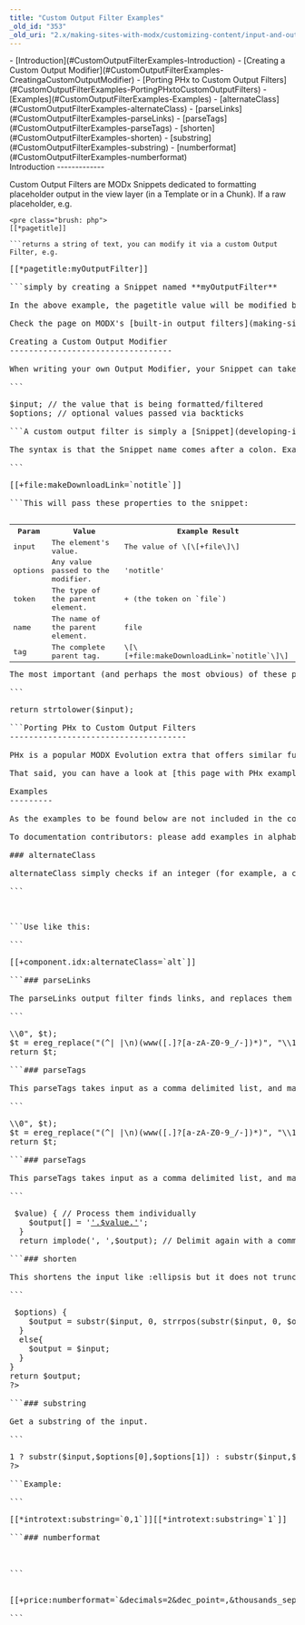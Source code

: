 ```yaml
---
title: "Custom Output Filter Examples"
_old_id: "353"
_old_uri: "2.x/making-sites-with-modx/customizing-content/input-and-output-filters-(output-modifiers)/custom-output-filter-examples"
---
```


<div>- [Introduction](#CustomOutputFilterExamples-Introduction)
- [Creating a Custom Output Modifier](#CustomOutputFilterExamples-CreatingaCustomOutputModifier)
- [Porting PHx to Custom Output Filters](#CustomOutputFilterExamples-PortingPHxtoCustomOutputFilters)
- [Examples](#CustomOutputFilterExamples-Examples)
  - [alternateClass](#CustomOutputFilterExamples-alternateClass)
  - [parseLinks](#CustomOutputFilterExamples-parseLinks)
  - [parseTags](#CustomOutputFilterExamples-parseTags)
  - [shorten](#CustomOutputFilterExamples-shorten)
  - [substring](#CustomOutputFilterExamples-substring)
  - [numberformat](#CustomOutputFilterExamples-numberformat)

</div>Introduction 
-------------

Custom Output Filters are MODx Snippets dedicated to formatting placeholder output in the view layer (in a Template or in a Chunk). If a raw placeholder, e.g.

```
<pre class="brush: php">
[[*pagetitle]]

```returns a string of text, you can modify it via a custom Output Filter, e.g.

```
<pre class="brush: php">
[[*pagetitle:myOutputFilter]]

```simply by creating a Snippet named **myOutputFilter**

In the above example, the pagetitle value will be modified by a Snippet named **myOutputFilter**

Check the page on MODX's [built-in output filters](making-sites-with-modx/customizing-content/input-and-output-filters-(output-modifiers) "Input and Output Filters (Output Modifiers)") before writing your own filter.

Creating a Custom Output Modifier 
----------------------------------

When writing your own Output Modifier, your Snippet can take the following inputs:

```
<pre class="brush: php">
$input; // the value that is being formatted/filtered
$options; // optional values passed via backticks

```A custom output filter is simply a [Snippet](developing-in-modx/basic-development/snippets "Snippets") that is earmarked to modify content. Simply put the [Snippet](developing-in-modx/basic-development/snippets "Snippets") name instead of the modifier.

The syntax is that the Snippet name comes after a colon. Example with a snippet named 'makeDownloadLink':

```
<pre class="brush: php">
[[+file:makeDownloadLink=`notitle`]]

```This will pass these properties to the snippet:

<table><tbody><tr><th>Param </th><th>Value </th><th>Example Result </th></tr><tr><td>input </td><td>The element's value. </td><td>The value of \[\[+file\]\] </td></tr><tr><td>options </td><td>Any value passed to the modifier. </td><td>'notitle' </td></tr><tr><td>token </td><td>The type of the parent element. </td><td>+ (the token on `file`) </td></tr><tr><td>name </td><td>The name of the parent element. </td><td>file </td></tr><tr><td>tag </td><td>The complete parent tag. </td><td>\[\[+file:makeDownloadLink=`notitle`\]\] </td></tr></tbody></table>The most important (and perhaps the most obvious) of these parameters is the **$input** parameter. Your Snippet could do something as simple as this:

```
<pre class="brush: php">
return strtolower($input);

```Porting PHx to Custom Output Filters 
-------------------------------------

PHx is a popular MODX Evolution extra that offers similar functionality as output filters in Revolution, however they are not exactly the same. The most important thing to remember when porting PHx code to a custom output filter in Revolution is probably that the input (the tag's content being processed) is now available in the $input variable, contrary to the $output one which was the case in PHx.

That said, you can have a look at [this page with PHx examples](http://wiki.modxcms.com/index.php/PHx/CustomModifiers) and convert them to Revolution easily when needed. Could you add them to this page when you did that, too? Thanks! :)

Examples 
---------

As the examples to be found below are not included in the core, you will need to add these yourself. Luckily, MODx makes this ridiculously easy. You can simply use snippets as output filters, so the process of adding a custom output filter is merely adding a new snippet! To use the output filter, you reference the snippet name.

To documentation contributors: please add examples in alphabetical order.

### alternateClass 

alternateClass simply checks if an integer (for example, a counting placeholder) passed can be divided by two. If that is possible, it returns the class you specify as the output filter's property.

```
<pre class="brush: php">
<?php
/*
 * Based on phx:alternateClass by Smashingred
 * Updated for Revolution by Mark Hamstra
 */
if ($input % 2) {
  return $options;
} else {
  return ''; // Could set another class here
}
?>

```Use like this:

```
<pre class="brush: php">
[[+component.idx:alternateClass=`alt`]]

```### parseLinks 

The parseLinks output filter finds links, and replaces them with a html <a> attribute.

```
<pre class="brush: php">
<?php
/*
 * Based on phx:parseLinks
 */
$t = $input;
$t = ereg_replace("[a-zA-Z]+://([.]?[a-zA-Z0-9_/-])*", "<a href=\"\\0\">\\0</a>", $t);
$t = ereg_replace("(^| |\n)(www([.]?[a-zA-Z0-9_/-])*)", "\\1<a href=\"http://\\2\">\\2</a>", $t);
return $t;

```### parseTags 

This parseTags takes input as a comma delimited list, and makes all individual tags a link to resource 9 with tag=tagname query parameter appended to the link.

```
<pre class="brush: php">
<?php
/*
 * Based on phx:parseLinks
 */
$t = $input;
$t = ereg_replace("[a-zA-Z]+://([.]?[a-zA-Z0-9_/-])*", "<a href=\"\\0\">\\0</a>", $t);
$t = ereg_replace("(^| |\n)(www([.]?[a-zA-Z0-9_/-])*)", "\\1<a href=\"http://\\2\">\\2</a>", $t);
return $t;

```### parseTags 

This parseTags takes input as a comma delimited list, and makes all individual tags a link to resource 9 with tag=tagname query parameter appended to the link.

```
<pre class="brush: php">
<?php
/*
 * parseTags output filter
 * by Mark Hamstra (http://www.markhamstra.nl)
 * free to use / modify / distribute to your will
 */
if ($input == '') { return ''; } // Output filters are also processed when the input is empty, so check for that.
  $tags = explode(', ',$input); // Based on a delimiter of comma-space.
  foreach ($tags as $key => $value) { // Process them individually
    $output[] = '<a href="'.$modx->makeurl(9, '', array('tag' => $value)).'">'.$value.'</a>';
  }
  return implode(', ',$output); // Delimit again with a comma-space

```### shorten 

This shortens the input like :ellipsis but it does not truncate words. Defaults to the length of max. 50 characters. Based on code by gOmp.

```
<pre class="brush: php">
<?php
$output = '';
$options = !empty($options)?$options:50;
if (!empty($input) && !empty($options)) {
  if (strlen($input) > $options) {
    $output = substr($input, 0, strrpos(substr($input, 0, $options), ' ')).' &hellip;';
  }
  else{
    $output = $input;
  }
}
return $output;
?>

```### substring 

Get a substring of the input.

```
<pre class="brush: php">
<?php
$options=explode(',',$options);
return count($options)>1 ? substr($input,$options[0],$options[1]) : substr($input,$options[0]);
?>

```Example:

```
<pre class="brush: php">
<span>[[*introtext:substring=`0,1`]]</span>[[*introtext:substring=`1`]]

```### numberformat 

<http://php.net/manual/en/function.number-format.php>

```
<pre class="brush: php">
<?php
$number = floatval($input);
$optionsXpld = @explode('&', $options);
$optionsArray = array();
foreach ($optionsXpld as $xpld) {
    $params = @explode('=', $xpld);
    array_walk($params, create_function('&$v', '$v = trim($v);'));
    if (isset($params[1])) {
        $optionsArray[$params[0]] = $params[1];
    } else {
        $optionsArray[$params[0]] = '';
    }
}
$decimals = isset($optionsArray['decimals']) ? $optionsArray['decimals'] : null;
$dec_point = isset($optionsArray['dec_point']) ? $optionsArray['dec_point'] : null;
$thousands_sep = isset($optionsArray['thousands_sep']) ? $optionsArray['thousands_sep'] : null;
$output = number_format($number, $decimals, $dec_point, $thousands_sep);
return $output;

```Example:

```
<pre class="brush: php">
[[+price:numberformat=`&decimals=2&dec_point=,&thousands_sep=.`]]

```